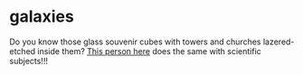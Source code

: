 <!--
  id: 241
  date: 2005-03-02T11:34:49
  modified: 2005-03-02T11:34:49
  slug: galaxies
  type: post
  excerpt: <p>Do you know those glass souvenir cubes with towers and churches lazered-etched inside them? This person here does the same with scientific subjects!!!</p> 
  content: <p>Do you know those glass souvenir cubes with towers and churches lazered-etched inside them? <a href="http://www.bathsheba.com/" target="_blank">This person here</a> does the same with scientific subjects!!!</p> 
  categories: link
  tags: 
-->

# galaxies

<p>Do you know those glass souvenir cubes with towers and churches lazered-etched inside them? <a href="http://www.bathsheba.com/" target="_blank">This person here</a> does the same with scientific subjects!!!</p>

